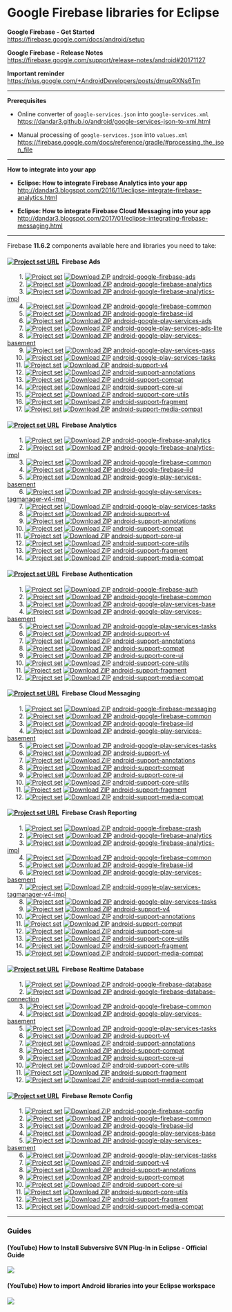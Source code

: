 # Google Firebase libraries for Eclipse

**Google Firebase - Get Started**<br/>
https://firebase.google.com/docs/android/setup

**Google Firebase - Release Notes**<br/>
https://firebase.google.com/support/release-notes/android#20171127

**Important reminder**<br/>
https://plus.google.com/+AndroidDevelopers/posts/dmupRXNs6Tm

---

**Prerequisites**<br/>

- Online converter of `google-services.json` into `google-services.xml`<br/>
  https://dandar3.github.io/android/google-services-json-to-xml.html

- Manual processing of `google-services.json` into `values.xml`<br/>
  https://firebase.google.com/docs/reference/gradle/#processing_the_json_file

---

**How to integrate into your app**<br/>

- **Eclipse: How to integrate Firebase Analytics into your app**<br/>
http://dandar3.blogspot.com/2016/11/eclipse-integrate-firebase-analytics.html

- **Eclipse: How to integrate Firebase Cloud Messaging into your app**<br/>
http://dandar3.blogspot.com/2017/01/eclipse-integrating-firebase-messaging.html

---

Firebase **11.6.2** components available here and libraries you need to take:

#### [<img src="https://goo.gl/1VmF4W" title="Project set URL" align="top" />](https://raw.githubusercontent.com/dandar3/android-google-firebase-ads/11.6.2/.projectset) &#160;Firebase Ads
&#160;&#160;&#160;&#160;&#160;&#160;&#160;1. [<img src="https://goo.gl/1VmF4W" title="Project set" align="top" />](https://raw.githubusercontent.com/dandar3/android-google-firebase-ads/11.6.2/.projectset)                                [<img src="https://goo.gl/23is9U" title="Download ZIP" align="top" />](https://github.com/dandar3/android-google-firebase-ads/archive/11.6.2.zip)                                  [android-google-firebase-ads](https://github.com/dandar3/android-google-firebase-ads/tree/11.6.2)<br/>
&#160;&#160;&#160;&#160;&#160;&#160;&#160;2. [<img src="https://goo.gl/1VmF4W" title="Project set" align="top" />](https://raw.githubusercontent.com/dandar3/android-google-firebase-analytics/11.6.2/.projectset)                          [<img src="https://goo.gl/23is9U" title="Download ZIP" align="top" />](https://github.com/dandar3/android-google-firebase-analytics/archive/11.6.2.zip)                            [android-google-firebase-analytics](https://github.com/dandar3/android-google-firebase-analytics/tree/11.6.2)<br/>
&#160;&#160;&#160;&#160;&#160;&#160;&#160;3. [<img src="https://goo.gl/1VmF4W" title="Project set" align="top" />](https://raw.githubusercontent.com/dandar3/android-google-firebase-analytics-impl/11.6.2/.projectset)                     [<img src="https://goo.gl/23is9U" title="Download ZIP" align="top" />](https://github.com/dandar3/android-google-firebase-analytics-impl/archive/11.6.2.zip)                       [android-google-firebase-analytics-impl](https://github.com/dandar3/android-google-firebase-analytics-impl/tree/11.6.2)<br/>
&#160;&#160;&#160;&#160;&#160;&#160;&#160;4. [<img src="https://goo.gl/1VmF4W" title="Project set" align="top" />](https://raw.githubusercontent.com/dandar3/android-google-firebase-common/11.6.2/.projectset)                             [<img src="https://goo.gl/23is9U" title="Download ZIP" align="top" />](https://github.com/dandar3/android-google-firebase-common/archive/11.6.2.zip)                               [android-google-firebase-common](https://github.com/dandar3/android-google-firebase-common/tree/11.6.2)<br/>
&#160;&#160;&#160;&#160;&#160;&#160;&#160;5. [<img src="https://goo.gl/1VmF4W" title="Project set" align="top" />](https://raw.githubusercontent.com/dandar3/android-google-firebase-iid/11.6.2/.projectset)                                [<img src="https://goo.gl/23is9U" title="Download ZIP" align="top" />](https://github.com/dandar3/android-google-firebase-iid/archive/11.6.2.zip)                                  [android-google-firebase-iid](https://github.com/dandar3/android-google-firebase-iid/tree/11.6.2)<br/>
&#160;&#160;&#160;&#160;&#160;&#160;&#160;6. [<img src="https://goo.gl/1VmF4W" title="Project set" align="top" />](https://raw.githubusercontent.com/dandar3/android-google-play-services-ads/11.6.2/.projectset)                           [<img src="https://goo.gl/23is9U" title="Download ZIP" align="top" />](https://github.com/dandar3/android-google-play-services-ads/archive/11.6.2.zip)                             [android-google-play-services-ads](https://github.com/dandar3/android-google-play-services-ads/tree/11.6.2)<br/>
&#160;&#160;&#160;&#160;&#160;&#160;&#160;7. [<img src="https://goo.gl/1VmF4W" title="Project set" align="top" />](https://raw.githubusercontent.com/dandar3/android-google-play-services-ads-lite/11.6.2/.projectset)                      [<img src="https://goo.gl/23is9U" title="Download ZIP" align="top" />](https://github.com/dandar3/android-google-play-services-ads-lite/archive/11.6.2.zip)                        [android-google-play-services-ads-lite](https://github.com/dandar3/android-google-play-services-ads-lite/tree/11.6.2)<br/>
&#160;&#160;&#160;&#160;&#160;&#160;&#160;8. [<img src="https://goo.gl/1VmF4W" title="Project set" align="top" />](https://raw.githubusercontent.com/dandar3/android-google-play-services-basement/11.6.2/.projectset)                      [<img src="https://goo.gl/23is9U" title="Download ZIP" align="top" />](https://github.com/dandar3/android-google-play-services-basement/archive/11.6.2.zip)                        [android-google-play-services-basement](https://github.com/dandar3/android-google-play-services-basement/tree/11.6.2)<br/>
&#160;&#160;&#160;&#160;&#160;&#160;&#160;9. [<img src="https://goo.gl/1VmF4W" title="Project set" align="top" />](https://raw.githubusercontent.com/dandar3/android-google-play-services-gass/11.6.2/.projectset)                          [<img src="https://goo.gl/23is9U" title="Download ZIP" align="top" />](https://github.com/dandar3/android-google-play-services-gass/archive/11.6.2.zip)                            [android-google-play-services-gass](https://github.com/dandar3/android-google-play-services-gass/tree/11.6.2)<br/>
&#160;&#160;&#160;&#160;&#160;10.            [<img src="https://goo.gl/1VmF4W" title="Project set" align="top" />](https://raw.githubusercontent.com/dandar3/android-google-play-services-tasks/11.6.2/.projectset)                         [<img src="https://goo.gl/23is9U" title="Download ZIP" align="top" />](https://github.com/dandar3/android-google-play-services-tasks/archive/11.6.2.zip)                           [android-google-play-services-tasks](https://github.com/dandar3/android-google-play-services-tasks/tree/11.6.2)<br/>
&#160;&#160;&#160;&#160;&#160;11.            [<img src="https://goo.gl/1VmF4W" title="Project set" align="top" />](https://raw.githubusercontent.com/dandar3/android-support-v4/27.0.2/.projectset)                                         [<img src="https://goo.gl/23is9U" title="Download ZIP" align="top" />](https://github.com/dandar3/android-support-v4/archive/27.0.2.zip)                                           [android-support-v4](https://github.com/dandar3/android-support-v4/tree/27.0.2)<br/>
&#160;&#160;&#160;&#160;&#160;12.            [<img src="https://goo.gl/1VmF4W" title="Project set" align="top" />](https://raw.githubusercontent.com/dandar3/android-support-annotations/27.0.2/.projectset)                                [<img src="https://goo.gl/23is9U" title="Download ZIP" align="top" />](https://github.com/dandar3/android-support-annotations/archive/27.0.2.zip)                                  [android-support-annotations](https://github.com/dandar3/android-support-annotations/tree/27.0.2)<br/>
&#160;&#160;&#160;&#160;&#160;13.            [<img src="https://goo.gl/1VmF4W" title="Project set" align="top" />](https://raw.githubusercontent.com/dandar3/android-support-compat/27.0.2/.projectset)                                     [<img src="https://goo.gl/23is9U" title="Download ZIP" align="top" />](https://github.com/dandar3/android-support-compat/archive/27.0.2.zip)                                       [android-support-compat](https://github.com/dandar3/android-support-compat/tree/27.0.2)<br/>
&#160;&#160;&#160;&#160;&#160;14.            [<img src="https://goo.gl/1VmF4W" title="Project set" align="top" />](https://raw.githubusercontent.com/dandar3/android-support-core-ui/27.0.2/.projectset)                                    [<img src="https://goo.gl/23is9U" title="Download ZIP" align="top" />](https://github.com/dandar3/android-support-core-ui/archive/27.0.2.zip)                                      [android-support-core-ui](https://github.com/dandar3/android-support-core-ui/tree/27.0.2)<br/>
&#160;&#160;&#160;&#160;&#160;15.            [<img src="https://goo.gl/1VmF4W" title="Project set" align="top" />](https://raw.githubusercontent.com/dandar3/android-support-core-utils/27.0.2/.projectset)                                 [<img src="https://goo.gl/23is9U" title="Download ZIP" align="top" />](https://github.com/dandar3/android-support-core-utils/archive/27.0.2.zip)                                   [android-support-core-utils](https://github.com/dandar3/android-support-core-utils/tree/27.0.2)<br/>
&#160;&#160;&#160;&#160;&#160;16.            [<img src="https://goo.gl/1VmF4W" title="Project set" align="top" />](https://raw.githubusercontent.com/dandar3/android-support-fragment/27.0.2/.projectset)                                   [<img src="https://goo.gl/23is9U" title="Download ZIP" align="top" />](https://github.com/dandar3/android-support-fragment/archive/27.0.2.zip)                                     [android-support-fragment](https://github.com/dandar3/android-support-fragment/tree/27.0.2)<br/>
&#160;&#160;&#160;&#160;&#160;17.            [<img src="https://goo.gl/1VmF4W" title="Project set" align="top" />](https://raw.githubusercontent.com/dandar3/android-support-media-compat/27.0.2/.projectset)                               [<img src="https://goo.gl/23is9U" title="Download ZIP" align="top" />](https://github.com/dandar3/android-support-media-compat/archive/27.0.2.zip)                                 [android-support-media-compat](https://github.com/dandar3/android-support-media-compat/tree/27.0.2)<br/>

#### [<img src="https://goo.gl/1VmF4W" title="Project set URL" align="top" />](https://raw.githubusercontent.com/dandar3/android-google-firebase-analytics/11.6.2/.projectset) &#160;Firebase Analytics
&#160;&#160;&#160;&#160;&#160;&#160;&#160;1. [<img src="https://goo.gl/1VmF4W" title="Project set" align="top" />](https://raw.githubusercontent.com/dandar3/android-google-firebase-analytics/11.6.2/.projectset)                          [<img src="https://goo.gl/23is9U" title="Download ZIP" align="top" />](https://github.com/dandar3/android-google-firebase-analytics/archive/11.6.2.zip)                            [android-google-firebase-analytics](https://github.com/dandar3/android-google-firebase-analytics/tree/11.6.2)<br/>
&#160;&#160;&#160;&#160;&#160;&#160;&#160;2. [<img src="https://goo.gl/1VmF4W" title="Project set" align="top" />](https://raw.githubusercontent.com/dandar3/android-google-firebase-analytics-impl/11.6.2/.projectset)                     [<img src="https://goo.gl/23is9U" title="Download ZIP" align="top" />](https://github.com/dandar3/android-google-firebase-analytics-impl/archive/11.6.2.zip)                       [android-google-firebase-analytics-impl](https://github.com/dandar3/android-google-firebase-analytics-impl/tree/11.6.2)<br/>
&#160;&#160;&#160;&#160;&#160;&#160;&#160;3. [<img src="https://goo.gl/1VmF4W" title="Project set" align="top" />](https://raw.githubusercontent.com/dandar3/android-google-firebase-common/11.6.2/.projectset)                             [<img src="https://goo.gl/23is9U" title="Download ZIP" align="top" />](https://github.com/dandar3/android-google-firebase-common/archive/11.6.2.zip)                               [android-google-firebase-common](https://github.com/dandar3/android-google-firebase-common/tree/11.6.2)<br/>
&#160;&#160;&#160;&#160;&#160;&#160;&#160;4. [<img src="https://goo.gl/1VmF4W" title="Project set" align="top" />](https://raw.githubusercontent.com/dandar3/android-google-firebase-iid/11.6.2/.projectset)                                [<img src="https://goo.gl/23is9U" title="Download ZIP" align="top" />](https://github.com/dandar3/android-google-firebase-iid/archive/11.6.2.zip)                                  [android-google-firebase-iid](https://github.com/dandar3/android-google-firebase-iid/tree/11.6.2)<br/>
&#160;&#160;&#160;&#160;&#160;&#160;&#160;5. [<img src="https://goo.gl/1VmF4W" title="Project set" align="top" />](https://raw.githubusercontent.com/dandar3/android-google-play-services-basement/11.6.2/.projectset)                      [<img src="https://goo.gl/23is9U" title="Download ZIP" align="top" />](https://github.com/dandar3/android-google-play-services-basement/archive/11.6.2.zip)                        [android-google-play-services-basement](https://github.com/dandar3/android-google-play-services-basement/tree/11.6.2)<br/>
&#160;&#160;&#160;&#160;&#160;&#160;&#160;6. [<img src="https://goo.gl/1VmF4W" title="Project set" align="top" />](https://raw.githubusercontent.com/dandar3/android-google-play-services-tagmanager-v4-impl/11.6.2/.projectset)            [<img src="https://goo.gl/23is9U" title="Download ZIP" align="top" />](https://github.com/dandar3/android-google-play-services-tagmanager-v4-impl/archive/11.6.2.zip)              [android-google-play-services-tagmanager-v4-impl](https://github.com/dandar3/android-google-play-services-tagmanager-v4-impl/tree/11.6.2)<br/>
&#160;&#160;&#160;&#160;&#160;&#160;&#160;7. [<img src="https://goo.gl/1VmF4W" title="Project set" align="top" />](https://raw.githubusercontent.com/dandar3/android-google-play-services-tasks/11.6.2/.projectset)                         [<img src="https://goo.gl/23is9U" title="Download ZIP" align="top" />](https://github.com/dandar3/android-google-play-services-tasks/archive/11.6.2.zip)                           [android-google-play-services-tasks](https://github.com/dandar3/android-google-play-services-tasks/tree/11.6.2)<br/>
&#160;&#160;&#160;&#160;&#160;&#160;&#160;8. [<img src="https://goo.gl/1VmF4W" title="Project set" align="top" />](https://raw.githubusercontent.com/dandar3/android-support-v4/27.0.2/.projectset)                                         [<img src="https://goo.gl/23is9U" title="Download ZIP" align="top" />](https://github.com/dandar3/android-support-v4/archive/27.0.2.zip)                                           [android-support-v4](https://github.com/dandar3/android-support-v4/tree/27.0.2)<br/>
&#160;&#160;&#160;&#160;&#160;&#160;&#160;9. [<img src="https://goo.gl/1VmF4W" title="Project set" align="top" />](https://raw.githubusercontent.com/dandar3/android-support-annotations/27.0.2/.projectset)                                [<img src="https://goo.gl/23is9U" title="Download ZIP" align="top" />](https://github.com/dandar3/android-support-annotations/archive/27.0.2.zip)                                  [android-support-annotations](https://github.com/dandar3/android-support-annotations/tree/27.0.2)<br/>
&#160;&#160;&#160;&#160;&#160;10.            [<img src="https://goo.gl/1VmF4W" title="Project set" align="top" />](https://raw.githubusercontent.com/dandar3/android-support-compat/27.0.2/.projectset)                                     [<img src="https://goo.gl/23is9U" title="Download ZIP" align="top" />](https://github.com/dandar3/android-support-compat/archive/27.0.2.zip)                                       [android-support-compat](https://github.com/dandar3/android-support-compat/tree/27.0.2)<br/>
&#160;&#160;&#160;&#160;&#160;11.            [<img src="https://goo.gl/1VmF4W" title="Project set" align="top" />](https://raw.githubusercontent.com/dandar3/android-support-core-ui/27.0.2/.projectset)                                    [<img src="https://goo.gl/23is9U" title="Download ZIP" align="top" />](https://github.com/dandar3/android-support-core-ui/archive/27.0.2.zip)                                      [android-support-core-ui](https://github.com/dandar3/android-support-core-ui/tree/27.0.2)<br/>
&#160;&#160;&#160;&#160;&#160;12.            [<img src="https://goo.gl/1VmF4W" title="Project set" align="top" />](https://raw.githubusercontent.com/dandar3/android-support-core-utils/27.0.2/.projectset)                                 [<img src="https://goo.gl/23is9U" title="Download ZIP" align="top" />](https://github.com/dandar3/android-support-core-utils/archive/27.0.2.zip)                                   [android-support-core-utils](https://github.com/dandar3/android-support-core-utils/tree/27.0.2)<br/>
&#160;&#160;&#160;&#160;&#160;13.            [<img src="https://goo.gl/1VmF4W" title="Project set" align="top" />](https://raw.githubusercontent.com/dandar3/android-support-fragment/27.0.2/.projectset)                                   [<img src="https://goo.gl/23is9U" title="Download ZIP" align="top" />](https://github.com/dandar3/android-support-fragment/archive/27.0.2.zip)                                     [android-support-fragment](https://github.com/dandar3/android-support-fragment/tree/27.0.2)<br/>
&#160;&#160;&#160;&#160;&#160;14.            [<img src="https://goo.gl/1VmF4W" title="Project set" align="top" />](https://raw.githubusercontent.com/dandar3/android-support-media-compat/27.0.2/.projectset)                               [<img src="https://goo.gl/23is9U" title="Download ZIP" align="top" />](https://github.com/dandar3/android-support-media-compat/archive/27.0.2.zip)                                 [android-support-media-compat](https://github.com/dandar3/android-support-media-compat/tree/27.0.2)<br/>

#### [<img src="https://goo.gl/1VmF4W" title="Project set URL" align="top" />](https://raw.githubusercontent.com/dandar3/android-google-firebase-auth/11.6.2/.projectset) &#160;Firebase Authentication
&#160;&#160;&#160;&#160;&#160;&#160;&#160;1. [<img src="https://goo.gl/1VmF4W" title="Project set" align="top" />](https://raw.githubusercontent.com/dandar3/android-google-firebase-auth/11.6.2/.projectset)                               [<img src="https://goo.gl/23is9U" title="Download ZIP" align="top" />](https://github.com/dandar3/android-google-firebase-auth/archive/11.6.2.zip)                                 [android-google-firebase-auth](https://github.com/dandar3/android-google-firebase-auth/tree/11.6.2)<br/>
&#160;&#160;&#160;&#160;&#160;&#160;&#160;2. [<img src="https://goo.gl/1VmF4W" title="Project set" align="top" />](https://raw.githubusercontent.com/dandar3/android-google-firebase-common/11.6.2/.projectset)                             [<img src="https://goo.gl/23is9U" title="Download ZIP" align="top" />](https://github.com/dandar3/android-google-firebase-common/archive/11.6.2.zip)                               [android-google-firebase-common](https://github.com/dandar3/android-google-firebase-common/tree/11.6.2)<br/>
&#160;&#160;&#160;&#160;&#160;&#160;&#160;3. [<img src="https://goo.gl/1VmF4W" title="Project set" align="top" />](https://raw.githubusercontent.com/dandar3/android-google-play-services-base/11.6.2/.projectset)                          [<img src="https://goo.gl/23is9U" title="Download ZIP" align="top" />](https://github.com/dandar3/android-google-play-services-base/archive/11.6.2.zip)                            [android-google-play-services-base](https://github.com/dandar3/android-google-play-services-base/tree/11.6.2)<br/>
&#160;&#160;&#160;&#160;&#160;&#160;&#160;4. [<img src="https://goo.gl/1VmF4W" title="Project set" align="top" />](https://raw.githubusercontent.com/dandar3/android-google-play-services-basement/11.6.2/.projectset)                      [<img src="https://goo.gl/23is9U" title="Download ZIP" align="top" />](https://github.com/dandar3/android-google-play-services-basement/archive/11.6.2.zip)                        [android-google-play-services-basement](https://github.com/dandar3/android-google-play-services-basement/tree/11.6.2)<br/>
&#160;&#160;&#160;&#160;&#160;&#160;&#160;5. [<img src="https://goo.gl/1VmF4W" title="Project set" align="top" />](https://raw.githubusercontent.com/dandar3/android-google-play-services-tasks/11.6.2/.projectset)                         [<img src="https://goo.gl/23is9U" title="Download ZIP" align="top" />](https://github.com/dandar3/android-google-play-services-tasks/archive/11.6.2.zip)                           [android-google-play-services-tasks](https://github.com/dandar3/android-google-play-services-tasks/tree/11.6.2)<br/>
&#160;&#160;&#160;&#160;&#160;&#160;&#160;6. [<img src="https://goo.gl/1VmF4W" title="Project set" align="top" />](https://raw.githubusercontent.com/dandar3/android-support-v4/27.0.2/.projectset)                                         [<img src="https://goo.gl/23is9U" title="Download ZIP" align="top" />](https://github.com/dandar3/android-support-v4/archive/27.0.2.zip)                                           [android-support-v4](https://github.com/dandar3/android-support-v4/tree/27.0.2)<br/>
&#160;&#160;&#160;&#160;&#160;&#160;&#160;7. [<img src="https://goo.gl/1VmF4W" title="Project set" align="top" />](https://raw.githubusercontent.com/dandar3/android-support-annotations/27.0.2/.projectset)                                [<img src="https://goo.gl/23is9U" title="Download ZIP" align="top" />](https://github.com/dandar3/android-support-annotations/archive/27.0.2.zip)                                  [android-support-annotations](https://github.com/dandar3/android-support-annotations/tree/27.0.2)<br/>
&#160;&#160;&#160;&#160;&#160;&#160;&#160;8. [<img src="https://goo.gl/1VmF4W" title="Project set" align="top" />](https://raw.githubusercontent.com/dandar3/android-support-compat/27.0.2/.projectset)                                     [<img src="https://goo.gl/23is9U" title="Download ZIP" align="top" />](https://github.com/dandar3/android-support-compat/archive/27.0.2.zip)                                       [android-support-compat](https://github.com/dandar3/android-support-compat/tree/27.0.2)<br/>
&#160;&#160;&#160;&#160;&#160;&#160;&#160;9. [<img src="https://goo.gl/1VmF4W" title="Project set" align="top" />](https://raw.githubusercontent.com/dandar3/android-support-core-ui/27.0.2/.projectset)                                    [<img src="https://goo.gl/23is9U" title="Download ZIP" align="top" />](https://github.com/dandar3/android-support-core-ui/archive/27.0.2.zip)                                      [android-support-core-ui](https://github.com/dandar3/android-support-core-ui/tree/27.0.2)<br/>
&#160;&#160;&#160;&#160;&#160;10.            [<img src="https://goo.gl/1VmF4W" title="Project set" align="top" />](https://raw.githubusercontent.com/dandar3/android-support-core-utils/27.0.2/.projectset)                                 [<img src="https://goo.gl/23is9U" title="Download ZIP" align="top" />](https://github.com/dandar3/android-support-core-utils/archive/27.0.2.zip)                                   [android-support-core-utils](https://github.com/dandar3/android-support-core-utils/tree/27.0.2)<br/>
&#160;&#160;&#160;&#160;&#160;11.            [<img src="https://goo.gl/1VmF4W" title="Project set" align="top" />](https://raw.githubusercontent.com/dandar3/android-support-fragment/27.0.2/.projectset)                                   [<img src="https://goo.gl/23is9U" title="Download ZIP" align="top" />](https://github.com/dandar3/android-support-fragment/archive/27.0.2.zip)                                     [android-support-fragment](https://github.com/dandar3/android-support-fragment/tree/27.0.2)<br/>
&#160;&#160;&#160;&#160;&#160;12.            [<img src="https://goo.gl/1VmF4W" title="Project set" align="top" />](https://raw.githubusercontent.com/dandar3/android-support-media-compat/27.0.2/.projectset)                               [<img src="https://goo.gl/23is9U" title="Download ZIP" align="top" />](https://github.com/dandar3/android-support-media-compat/archive/27.0.2.zip)                                 [android-support-media-compat](https://github.com/dandar3/android-support-media-compat/tree/27.0.2)<br/>

#### [<img src="https://goo.gl/1VmF4W" title="Project set URL" align="top" />](https://raw.githubusercontent.com/dandar3/android-google-firebase-messaging/11.6.2/.projectset) &#160;Firebase Cloud Messaging
&#160;&#160;&#160;&#160;&#160;&#160;&#160;1. [<img src="https://goo.gl/1VmF4W" title="Project set" align="top" />](https://raw.githubusercontent.com/dandar3/android-google-firebase-messaging/11.6.2/.projectset)                          [<img src="https://goo.gl/23is9U" title="Download ZIP" align="top" />](https://github.com/dandar3/android-google-firebase-messaging/archive/11.6.2.zip)                            [android-google-firebase-messaging](https://github.com/dandar3/android-google-firebase-messaging/tree/11.6.2)<br/>
&#160;&#160;&#160;&#160;&#160;&#160;&#160;2. [<img src="https://goo.gl/1VmF4W" title="Project set" align="top" />](https://raw.githubusercontent.com/dandar3/android-google-firebase-common/11.6.2/.projectset)                             [<img src="https://goo.gl/23is9U" title="Download ZIP" align="top" />](https://github.com/dandar3/android-google-firebase-common/archive/11.6.2.zip)                               [android-google-firebase-common](https://github.com/dandar3/android-google-firebase-common/tree/11.6.2)<br/>
&#160;&#160;&#160;&#160;&#160;&#160;&#160;3. [<img src="https://goo.gl/1VmF4W" title="Project set" align="top" />](https://raw.githubusercontent.com/dandar3/android-google-firebase-iid/11.6.2/.projectset)                                [<img src="https://goo.gl/23is9U" title="Download ZIP" align="top" />](https://github.com/dandar3/android-google-firebase-iid/archive/11.6.2.zip)                                  [android-google-firebase-iid](https://github.com/dandar3/android-google-firebase-iid/tree/11.6.2)<br/>
&#160;&#160;&#160;&#160;&#160;&#160;&#160;4. [<img src="https://goo.gl/1VmF4W" title="Project set" align="top" />](https://raw.githubusercontent.com/dandar3/android-google-play-services-basement/11.6.2/.projectset)                      [<img src="https://goo.gl/23is9U" title="Download ZIP" align="top" />](https://github.com/dandar3/android-google-play-services-basement/archive/11.6.2.zip)                        [android-google-play-services-basement](https://github.com/dandar3/android-google-play-services-basement/tree/11.6.2)<br/>
&#160;&#160;&#160;&#160;&#160;&#160;&#160;5. [<img src="https://goo.gl/1VmF4W" title="Project set" align="top" />](https://raw.githubusercontent.com/dandar3/android-google-play-services-tasks/11.6.2/.projectset)                         [<img src="https://goo.gl/23is9U" title="Download ZIP" align="top" />](https://github.com/dandar3/android-google-play-services-tasks/archive/11.6.2.zip)                           [android-google-play-services-tasks](https://github.com/dandar3/android-google-play-services-tasks/tree/11.6.2)<br/>
&#160;&#160;&#160;&#160;&#160;&#160;&#160;6. [<img src="https://goo.gl/1VmF4W" title="Project set" align="top" />](https://raw.githubusercontent.com/dandar3/android-support-v4/27.0.2/.projectset)                                         [<img src="https://goo.gl/23is9U" title="Download ZIP" align="top" />](https://github.com/dandar3/android-support-v4/archive/27.0.2.zip)                                           [android-support-v4](https://github.com/dandar3/android-support-v4/tree/27.0.2)<br/>
&#160;&#160;&#160;&#160;&#160;&#160;&#160;7. [<img src="https://goo.gl/1VmF4W" title="Project set" align="top" />](https://raw.githubusercontent.com/dandar3/android-support-annotations/27.0.2/.projectset)                                [<img src="https://goo.gl/23is9U" title="Download ZIP" align="top" />](https://github.com/dandar3/android-support-annotations/archive/27.0.2.zip)                                  [android-support-annotations](https://github.com/dandar3/android-support-annotations/tree/27.0.2)<br/>
&#160;&#160;&#160;&#160;&#160;&#160;&#160;8. [<img src="https://goo.gl/1VmF4W" title="Project set" align="top" />](https://raw.githubusercontent.com/dandar3/android-support-compat/27.0.2/.projectset)                                     [<img src="https://goo.gl/23is9U" title="Download ZIP" align="top" />](https://github.com/dandar3/android-support-compat/archive/27.0.2.zip)                                       [android-support-compat](https://github.com/dandar3/android-support-compat/tree/27.0.2)<br/>
&#160;&#160;&#160;&#160;&#160;&#160;&#160;9. [<img src="https://goo.gl/1VmF4W" title="Project set" align="top" />](https://raw.githubusercontent.com/dandar3/android-support-core-ui/27.0.2/.projectset)                                    [<img src="https://goo.gl/23is9U" title="Download ZIP" align="top" />](https://github.com/dandar3/android-support-core-ui/archive/27.0.2.zip)                                      [android-support-core-ui](https://github.com/dandar3/android-support-core-ui/tree/27.0.2)<br/>
&#160;&#160;&#160;&#160;&#160;10.            [<img src="https://goo.gl/1VmF4W" title="Project set" align="top" />](https://raw.githubusercontent.com/dandar3/android-support-core-utils/27.0.2/.projectset)                                 [<img src="https://goo.gl/23is9U" title="Download ZIP" align="top" />](https://github.com/dandar3/android-support-core-utils/archive/27.0.2.zip)                                   [android-support-core-utils](https://github.com/dandar3/android-support-core-utils/tree/27.0.2)<br/>
&#160;&#160;&#160;&#160;&#160;11.            [<img src="https://goo.gl/1VmF4W" title="Project set" align="top" />](https://raw.githubusercontent.com/dandar3/android-support-fragment/27.0.2/.projectset)                                   [<img src="https://goo.gl/23is9U" title="Download ZIP" align="top" />](https://github.com/dandar3/android-support-fragment/archive/27.0.2.zip)                                     [android-support-fragment](https://github.com/dandar3/android-support-fragment/tree/27.0.2)<br/>
&#160;&#160;&#160;&#160;&#160;12.            [<img src="https://goo.gl/1VmF4W" title="Project set" align="top" />](https://raw.githubusercontent.com/dandar3/android-support-media-compat/27.0.2/.projectset)                               [<img src="https://goo.gl/23is9U" title="Download ZIP" align="top" />](https://github.com/dandar3/android-support-media-compat/archive/27.0.2.zip)                                 [android-support-media-compat](https://github.com/dandar3/android-support-media-compat/tree/27.0.2)<br/>

#### [<img src="https://goo.gl/1VmF4W" title="Project set URL" align="top" />](https://raw.githubusercontent.com/dandar3/android-google-firebase-crash/11.6.2/.projectset) &#160;Firebase Crash Reporting
&#160;&#160;&#160;&#160;&#160;&#160;&#160;1. [<img src="https://goo.gl/1VmF4W" title="Project set" align="top" />](https://raw.githubusercontent.com/dandar3/android-google-firebase-crash/11.6.2/.projectset)                              [<img src="https://goo.gl/23is9U" title="Download ZIP" align="top" />](https://github.com/dandar3/android-google-firebase-crash/archive/11.6.2.zip)                                [android-google-firebase-crash](https://github.com/dandar3/android-google-firebase-crash/tree/11.6.2)<br/>
&#160;&#160;&#160;&#160;&#160;&#160;&#160;2. [<img src="https://goo.gl/1VmF4W" title="Project set" align="top" />](https://raw.githubusercontent.com/dandar3/android-google-firebase-analytics/11.6.2/.projectset)                          [<img src="https://goo.gl/23is9U" title="Download ZIP" align="top" />](https://github.com/dandar3/android-google-firebase-analytics/archive/11.6.2.zip)                            [android-google-firebase-analytics](https://github.com/dandar3/android-google-firebase-analytics/tree/11.6.2)<br/>
&#160;&#160;&#160;&#160;&#160;&#160;&#160;3. [<img src="https://goo.gl/1VmF4W" title="Project set" align="top" />](https://raw.githubusercontent.com/dandar3/android-google-firebase-analytics-impl/11.6.2/.projectset)                     [<img src="https://goo.gl/23is9U" title="Download ZIP" align="top" />](https://github.com/dandar3/android-google-firebase-analytics-impl/archive/11.6.2.zip)                       [android-google-firebase-analytics-impl](https://github.com/dandar3/android-google-firebase-analytics-impl/tree/11.6.2)<br/>
&#160;&#160;&#160;&#160;&#160;&#160;&#160;4. [<img src="https://goo.gl/1VmF4W" title="Project set" align="top" />](https://raw.githubusercontent.com/dandar3/android-google-firebase-common/11.6.2/.projectset)                             [<img src="https://goo.gl/23is9U" title="Download ZIP" align="top" />](https://github.com/dandar3/android-google-firebase-common/archive/11.6.2.zip)                               [android-google-firebase-common](https://github.com/dandar3/android-google-firebase-common/tree/11.6.2)<br/>
&#160;&#160;&#160;&#160;&#160;&#160;&#160;5. [<img src="https://goo.gl/1VmF4W" title="Project set" align="top" />](https://raw.githubusercontent.com/dandar3/android-google-firebase-iid/11.6.2/.projectset)                                [<img src="https://goo.gl/23is9U" title="Download ZIP" align="top" />](https://github.com/dandar3/android-google-firebase-iid/archive/11.6.2.zip)                                  [android-google-firebase-iid](https://github.com/dandar3/android-google-firebase-iid/tree/11.6.2)<br/>
&#160;&#160;&#160;&#160;&#160;&#160;&#160;6. [<img src="https://goo.gl/1VmF4W" title="Project set" align="top" />](https://raw.githubusercontent.com/dandar3/android-google-play-services-basement/11.6.2/.projectset)                      [<img src="https://goo.gl/23is9U" title="Download ZIP" align="top" />](https://github.com/dandar3/android-google-play-services-basement/archive/11.6.2.zip)                        [android-google-play-services-basement](https://github.com/dandar3/android-google-play-services-basement/tree/11.6.2)<br/>
&#160;&#160;&#160;&#160;&#160;&#160;&#160;7. [<img src="https://goo.gl/1VmF4W" title="Project set" align="top" />](https://raw.githubusercontent.com/dandar3/android-google-play-services-tagmanager-v4-impl/11.6.2/.projectset)            [<img src="https://goo.gl/23is9U" title="Download ZIP" align="top" />](https://github.com/dandar3/android-google-play-services-tagmanager-v4-impl/archive/11.6.2.zip)              [android-google-play-services-tagmanager-v4-impl](https://github.com/dandar3/android-google-play-services-tagmanager-v4-impl/tree/11.6.2)<br/>
&#160;&#160;&#160;&#160;&#160;&#160;&#160;8. [<img src="https://goo.gl/1VmF4W" title="Project set" align="top" />](https://raw.githubusercontent.com/dandar3/android-google-play-services-tasks/11.6.2/.projectset)                         [<img src="https://goo.gl/23is9U" title="Download ZIP" align="top" />](https://github.com/dandar3/android-google-play-services-tasks/archive/11.6.2.zip)                           [android-google-play-services-tasks](https://github.com/dandar3/android-google-play-services-tasks/tree/11.6.2)<br/>
&#160;&#160;&#160;&#160;&#160;&#160;&#160;9. [<img src="https://goo.gl/1VmF4W" title="Project set" align="top" />](https://raw.githubusercontent.com/dandar3/android-support-v4/27.0.2/.projectset)                                         [<img src="https://goo.gl/23is9U" title="Download ZIP" align="top" />](https://github.com/dandar3/android-support-v4/archive/27.0.2.zip)                                           [android-support-v4](https://github.com/dandar3/android-support-v4/tree/27.0.2)<br/>
&#160;&#160;&#160;&#160;&#160;10.            [<img src="https://goo.gl/1VmF4W" title="Project set" align="top" />](https://raw.githubusercontent.com/dandar3/android-support-annotations/27.0.2/.projectset)                                [<img src="https://goo.gl/23is9U" title="Download ZIP" align="top" />](https://github.com/dandar3/android-support-annotations/archive/27.0.2.zip)                                  [android-support-annotations](https://github.com/dandar3/android-support-annotations/tree/27.0.2)<br/>
&#160;&#160;&#160;&#160;&#160;11.            [<img src="https://goo.gl/1VmF4W" title="Project set" align="top" />](https://raw.githubusercontent.com/dandar3/android-support-compat/27.0.2/.projectset)                                     [<img src="https://goo.gl/23is9U" title="Download ZIP" align="top" />](https://github.com/dandar3/android-support-compat/archive/27.0.2.zip)                                       [android-support-compat](https://github.com/dandar3/android-support-compat/tree/27.0.2)<br/>
&#160;&#160;&#160;&#160;&#160;12.            [<img src="https://goo.gl/1VmF4W" title="Project set" align="top" />](https://raw.githubusercontent.com/dandar3/android-support-core-ui/27.0.2/.projectset)                                    [<img src="https://goo.gl/23is9U" title="Download ZIP" align="top" />](https://github.com/dandar3/android-support-core-ui/archive/27.0.2.zip)                                      [android-support-core-ui](https://github.com/dandar3/android-support-core-ui/tree/27.0.2)<br/>
&#160;&#160;&#160;&#160;&#160;13.            [<img src="https://goo.gl/1VmF4W" title="Project set" align="top" />](https://raw.githubusercontent.com/dandar3/android-support-core-utils/27.0.2/.projectset)                                 [<img src="https://goo.gl/23is9U" title="Download ZIP" align="top" />](https://github.com/dandar3/android-support-core-utils/archive/27.0.2.zip)                                   [android-support-core-utils](https://github.com/dandar3/android-support-core-utils/tree/27.0.2)<br/>
&#160;&#160;&#160;&#160;&#160;14.            [<img src="https://goo.gl/1VmF4W" title="Project set" align="top" />](https://raw.githubusercontent.com/dandar3/android-support-fragment/27.0.2/.projectset)                                   [<img src="https://goo.gl/23is9U" title="Download ZIP" align="top" />](https://github.com/dandar3/android-support-fragment/archive/27.0.2.zip)                                     [android-support-fragment](https://github.com/dandar3/android-support-fragment/tree/27.0.2)<br/>
&#160;&#160;&#160;&#160;&#160;15.            [<img src="https://goo.gl/1VmF4W" title="Project set" align="top" />](https://raw.githubusercontent.com/dandar3/android-support-media-compat/27.0.2/.projectset)                               [<img src="https://goo.gl/23is9U" title="Download ZIP" align="top" />](https://github.com/dandar3/android-support-media-compat/archive/27.0.2.zip)                                 [android-support-media-compat](https://github.com/dandar3/android-support-media-compat/tree/27.0.2)<br/>

#### [<img src="https://goo.gl/1VmF4W" title="Project set URL" align="top" />](https://raw.githubusercontent.com/dandar3/android-google-firebase-database/11.6.2/.projectset) &#160;Firebase Realtime Database
&#160;&#160;&#160;&#160;&#160;&#160;&#160;1. [<img src="https://goo.gl/1VmF4W" title="Project set" align="top" />](https://raw.githubusercontent.com/dandar3/android-google-firebase-database/11.6.2/.projectset)                           [<img src="https://goo.gl/23is9U" title="Download ZIP" align="top" />](https://github.com/dandar3/android-google-firebase-database/archive/11.6.2.zip)                             [android-google-firebase-database](https://github.com/dandar3/android-google-firebase-database/tree/11.6.2)<br/>
&#160;&#160;&#160;&#160;&#160;&#160;&#160;2. [<img src="https://goo.gl/1VmF4W" title="Project set" align="top" />](https://raw.githubusercontent.com/dandar3/android-google-firebase-database-connection/11.6.2/.projectset)                [<img src="https://goo.gl/23is9U" title="Download ZIP" align="top" />](https://github.com/dandar3/android-google-firebase-database-connection/archive/11.6.2.zip)                  [android-google-firebase-database-connection](https://github.com/dandar3/android-google-firebase-database-connection/tree/11.6.2)<br/>
&#160;&#160;&#160;&#160;&#160;&#160;&#160;3. [<img src="https://goo.gl/1VmF4W" title="Project set" align="top" />](https://raw.githubusercontent.com/dandar3/android-google-firebase-common/11.6.2/.projectset)                             [<img src="https://goo.gl/23is9U" title="Download ZIP" align="top" />](https://github.com/dandar3/android-google-firebase-common/archive/11.6.2.zip)                               [android-google-firebase-common](https://github.com/dandar3/android-google-firebase-common/tree/11.6.2)<br/>
&#160;&#160;&#160;&#160;&#160;&#160;&#160;4. [<img src="https://goo.gl/1VmF4W" title="Project set" align="top" />](https://raw.githubusercontent.com/dandar3/android-google-play-services-basement/11.6.2/.projectset)                      [<img src="https://goo.gl/23is9U" title="Download ZIP" align="top" />](https://github.com/dandar3/android-google-play-services-basement/archive/11.6.2.zip)                        [android-google-play-services-basement](https://github.com/dandar3/android-google-play-services-basement/tree/11.6.2)<br/>
&#160;&#160;&#160;&#160;&#160;&#160;&#160;5. [<img src="https://goo.gl/1VmF4W" title="Project set" align="top" />](https://raw.githubusercontent.com/dandar3/android-google-play-services-tasks/11.6.2/.projectset)                         [<img src="https://goo.gl/23is9U" title="Download ZIP" align="top" />](https://github.com/dandar3/android-google-play-services-tasks/archive/11.6.2.zip)                           [android-google-play-services-tasks](https://github.com/dandar3/android-google-play-services-tasks/tree/11.6.2)<br/>
&#160;&#160;&#160;&#160;&#160;&#160;&#160;6. [<img src="https://goo.gl/1VmF4W" title="Project set" align="top" />](https://raw.githubusercontent.com/dandar3/android-support-v4/27.0.2/.projectset)                                         [<img src="https://goo.gl/23is9U" title="Download ZIP" align="top" />](https://github.com/dandar3/android-support-v4/archive/27.0.2.zip)                                           [android-support-v4](https://github.com/dandar3/android-support-v4/tree/27.0.2)<br/>
&#160;&#160;&#160;&#160;&#160;&#160;&#160;7. [<img src="https://goo.gl/1VmF4W" title="Project set" align="top" />](https://raw.githubusercontent.com/dandar3/android-support-annotations/27.0.2/.projectset)                                [<img src="https://goo.gl/23is9U" title="Download ZIP" align="top" />](https://github.com/dandar3/android-support-annotations/archive/27.0.2.zip)                                  [android-support-annotations](https://github.com/dandar3/android-support-annotations/tree/27.0.2)<br/>
&#160;&#160;&#160;&#160;&#160;&#160;&#160;8. [<img src="https://goo.gl/1VmF4W" title="Project set" align="top" />](https://raw.githubusercontent.com/dandar3/android-support-compat/27.0.2/.projectset)                                     [<img src="https://goo.gl/23is9U" title="Download ZIP" align="top" />](https://github.com/dandar3/android-support-compat/archive/27.0.2.zip)                                       [android-support-compat](https://github.com/dandar3/android-support-compat/tree/27.0.2)<br/>
&#160;&#160;&#160;&#160;&#160;&#160;&#160;9. [<img src="https://goo.gl/1VmF4W" title="Project set" align="top" />](https://raw.githubusercontent.com/dandar3/android-support-core-ui/27.0.2/.projectset)                                    [<img src="https://goo.gl/23is9U" title="Download ZIP" align="top" />](https://github.com/dandar3/android-support-core-ui/archive/27.0.2.zip)                                      [android-support-core-ui](https://github.com/dandar3/android-support-core-ui/tree/27.0.2)<br/>
&#160;&#160;&#160;&#160;&#160;10.            [<img src="https://goo.gl/1VmF4W" title="Project set" align="top" />](https://raw.githubusercontent.com/dandar3/android-support-core-utils/27.0.2/.projectset)                                 [<img src="https://goo.gl/23is9U" title="Download ZIP" align="top" />](https://github.com/dandar3/android-support-core-utils/archive/27.0.2.zip)                                   [android-support-core-utils](https://github.com/dandar3/android-support-core-utils/tree/27.0.2)<br/>
&#160;&#160;&#160;&#160;&#160;11.            [<img src="https://goo.gl/1VmF4W" title="Project set" align="top" />](https://raw.githubusercontent.com/dandar3/android-support-fragment/27.0.2/.projectset)                                   [<img src="https://goo.gl/23is9U" title="Download ZIP" align="top" />](https://github.com/dandar3/android-support-fragment/archive/27.0.2.zip)                                     [android-support-fragment](https://github.com/dandar3/android-support-fragment/tree/27.0.2)<br/>
&#160;&#160;&#160;&#160;&#160;12.            [<img src="https://goo.gl/1VmF4W" title="Project set" align="top" />](https://raw.githubusercontent.com/dandar3/android-support-media-compat/27.0.2/.projectset)                               [<img src="https://goo.gl/23is9U" title="Download ZIP" align="top" />](https://github.com/dandar3/android-support-media-compat/archive/27.0.2.zip)                                 [android-support-media-compat](https://github.com/dandar3/android-support-media-compat/tree/27.0.2)<br/>

#### [<img src="https://goo.gl/1VmF4W" title="Project set URL" align="top" />](https://raw.githubusercontent.com/dandar3/android-google-firebase-config/11.6.2/.projectset) &#160;Firebase Remote Config                        
&#160;&#160;&#160;&#160;&#160;&#160;&#160;1. [<img src="https://goo.gl/1VmF4W" title="Project set" align="top" />](https://raw.githubusercontent.com/dandar3/android-google-firebase-config/11.6.2/.projectset)                             [<img src="https://goo.gl/23is9U" title="Download ZIP" align="top" />](https://github.com/dandar3/android-google-firebase-config/archive/11.6.2.zip)                               [android-google-firebase-config](https://github.com/dandar3/android-google-firebase-config/tree/11.6.2)<br/>
&#160;&#160;&#160;&#160;&#160;&#160;&#160;2. [<img src="https://goo.gl/1VmF4W" title="Project set" align="top" />](https://raw.githubusercontent.com/dandar3/android-google-firebase-common/11.6.2/.projectset)                             [<img src="https://goo.gl/23is9U" title="Download ZIP" align="top" />](https://github.com/dandar3/android-google-firebase-common/archive/11.6.2.zip)                               [android-google-firebase-common](https://github.com/dandar3/android-google-firebase-common/tree/11.6.2)<br/>
&#160;&#160;&#160;&#160;&#160;&#160;&#160;3. [<img src="https://goo.gl/1VmF4W" title="Project set" align="top" />](https://raw.githubusercontent.com/dandar3/android-google-firebase-iid/11.6.2/.projectset)                                [<img src="https://goo.gl/23is9U" title="Download ZIP" align="top" />](https://github.com/dandar3/android-google-firebase-iid/archive/11.6.2.zip)                                  [android-google-firebase-iid](https://github.com/dandar3/android-google-firebase-iid/tree/11.6.2)<br/>
&#160;&#160;&#160;&#160;&#160;&#160;&#160;4. [<img src="https://goo.gl/1VmF4W" title="Project set" align="top" />](https://raw.githubusercontent.com/dandar3/android-google-play-services-base/11.6.2/.projectset)                          [<img src="https://goo.gl/23is9U" title="Download ZIP" align="top" />](https://github.com/dandar3/android-google-play-services-base/archive/11.6.2.zip)                            [android-google-play-services-base](https://github.com/dandar3/android-google-play-services-base/tree/11.6.2)<br/>
&#160;&#160;&#160;&#160;&#160;&#160;&#160;5. [<img src="https://goo.gl/1VmF4W" title="Project set" align="top" />](https://raw.githubusercontent.com/dandar3/android-google-play-services-basement/11.6.2/.projectset)                      [<img src="https://goo.gl/23is9U" title="Download ZIP" align="top" />](https://github.com/dandar3/android-google-play-services-basement/archive/11.6.2.zip)                        [android-google-play-services-basement](https://github.com/dandar3/android-google-play-services-basement/tree/11.6.2)<br/>
&#160;&#160;&#160;&#160;&#160;&#160;&#160;6. [<img src="https://goo.gl/1VmF4W" title="Project set" align="top" />](https://raw.githubusercontent.com/dandar3/android-google-play-services-tasks/11.6.2/.projectset)                         [<img src="https://goo.gl/23is9U" title="Download ZIP" align="top" />](https://github.com/dandar3/android-google-play-services-tasks/archive/11.6.2.zip)                           [android-google-play-services-tasks](https://github.com/dandar3/android-google-play-services-tasks/tree/11.6.2)<br/>
&#160;&#160;&#160;&#160;&#160;&#160;&#160;7. [<img src="https://goo.gl/1VmF4W" title="Project set" align="top" />](https://raw.githubusercontent.com/dandar3/android-support-v4/27.0.2/.projectset)                                         [<img src="https://goo.gl/23is9U" title="Download ZIP" align="top" />](https://github.com/dandar3/android-support-v4/archive/27.0.2.zip)                                           [android-support-v4](https://github.com/dandar3/android-support-v4/tree/27.0.2)<br/>
&#160;&#160;&#160;&#160;&#160;&#160;&#160;8. [<img src="https://goo.gl/1VmF4W" title="Project set" align="top" />](https://raw.githubusercontent.com/dandar3/android-support-annotations/27.0.2/.projectset)                                [<img src="https://goo.gl/23is9U" title="Download ZIP" align="top" />](https://github.com/dandar3/android-support-annotations/archive/27.0.2.zip)                                  [android-support-annotations](https://github.com/dandar3/android-support-annotations/tree/27.0.2)<br/>
&#160;&#160;&#160;&#160;&#160;&#160;&#160;9. [<img src="https://goo.gl/1VmF4W" title="Project set" align="top" />](https://raw.githubusercontent.com/dandar3/android-support-compat/27.0.2/.projectset)                                     [<img src="https://goo.gl/23is9U" title="Download ZIP" align="top" />](https://github.com/dandar3/android-support-compat/archive/27.0.2.zip)                                       [android-support-compat](https://github.com/dandar3/android-support-compat/tree/27.0.2)<br/>
&#160;&#160;&#160;&#160;&#160;10.            [<img src="https://goo.gl/1VmF4W" title="Project set" align="top" />](https://raw.githubusercontent.com/dandar3/android-support-core-ui/27.0.2/.projectset)                                    [<img src="https://goo.gl/23is9U" title="Download ZIP" align="top" />](https://github.com/dandar3/android-support-core-ui/archive/27.0.2.zip)                                      [android-support-core-ui](https://github.com/dandar3/android-support-core-ui/tree/27.0.2)<br/>
&#160;&#160;&#160;&#160;&#160;11.            [<img src="https://goo.gl/1VmF4W" title="Project set" align="top" />](https://raw.githubusercontent.com/dandar3/android-support-core-utils/27.0.2/.projectset)                                 [<img src="https://goo.gl/23is9U" title="Download ZIP" align="top" />](https://github.com/dandar3/android-support-core-utils/archive/27.0.2.zip)                                   [android-support-core-utils](https://github.com/dandar3/android-support-core-utils/tree/27.0.2)<br/>
&#160;&#160;&#160;&#160;&#160;12.            [<img src="https://goo.gl/1VmF4W" title="Project set" align="top" />](https://raw.githubusercontent.com/dandar3/android-support-fragment/27.0.2/.projectset)                                   [<img src="https://goo.gl/23is9U" title="Download ZIP" align="top" />](https://github.com/dandar3/android-support-fragment/archive/27.0.2.zip)                                     [android-support-fragment](https://github.com/dandar3/android-support-fragment/tree/27.0.2)<br/>
&#160;&#160;&#160;&#160;&#160;13.            [<img src="https://goo.gl/1VmF4W" title="Project set" align="top" />](https://raw.githubusercontent.com/dandar3/android-support-media-compat/27.0.2/.projectset)                               [<img src="https://goo.gl/23is9U" title="Download ZIP" align="top" />](https://github.com/dandar3/android-support-media-compat/archive/27.0.2.zip)                                 [android-support-media-compat](https://github.com/dandar3/android-support-media-compat/tree/27.0.2)<br/>

---

### Guides
 
#### (YouTube) How to Install Subversive SVN Plug-In in Eclipse - Official Guide
<a href="http://www.youtube.com/watch?v=04L4rkykWZw" target="_blank"><img src="http://img.youtube.com/vi/04L4rkykWZw/0.jpg" /></a>

#### (YouTube) How to import Android libraries into your Eclipse workspace
<a href="http://www.youtube.com/watch?v=ytRSnjp56tA" target="_blank"><img src="http://img.youtube.com/vi/ytRSnjp56tA/0.jpg" /></a>
